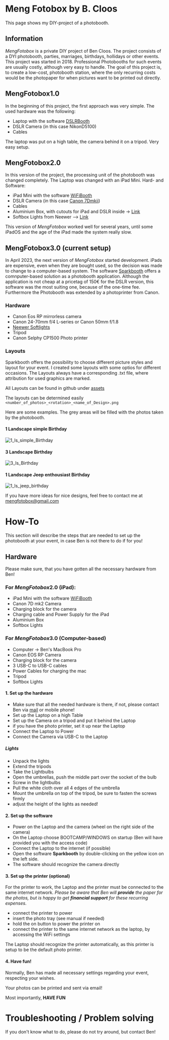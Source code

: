 # Meng Fotobox by B. Cloos

This page shows my DIY-project of a photobooth.

## Information

*MengFotobox* is a private DIY project of Ben Cloos. The project consists of a DYI photobooth, parties, marriages, birthdays, hollidays or other events. 
This project was started in 2018. Professional Photobooths for such events are usually costly, although very easy to handle.
The goal of this project is, to create a low-cost, photobooth station, where the only recurring costs would be the photopaper for when pictures want to be printed out directly.

## MengFotobox1.0

In the beginning of this project, the first approach was very simple. The used hardware was the following:
* Laptop with the software [DSLRBooth](https://dslrbooth.com/)
* DSLR Camera (in this case NikonD5100)
* Cables

The laptop was put on a high table, the camera behind it on a tripod. Very easy setup.

## MengFotobox2.0

In this version of the project, the processing unit of the photobooth was changed completely. The Laptop was changed with an iPad Mini.
Hard- and Software:
* iPad Mini with the software [WiFiBooth](https:www.wifibooth.com)
* DSLR Camera (in this case [Canon 7Dmkii](https://www.canon.de/for_home/product_finder/cameras/digital_slr/eos_7d_mark_ii/))
* Cables
* Aluminium Box, with cutouts for iPad and DSLR inside -> [Link](https://www.printables.com/model/64961-diy-photobooth) 
* Softbox Lights from Neewer --> [Link](https://www.amazon.de/-/en/gp/product/B01CVGWALM/ref=ppx_yo_dt_b_search_asin_title?ie=UTF8&psc=1)

This version of *MengFotobox* worked well for several years, until some iPadOS and the age of the iPad made the system really slow. 

## MengFotobox3.0 (current setup)

In April 2023, the next version of *MengFotobox* started development. 
iPads are expensive, even when they are bought used, so the decision was made to change to a computer-based system. The software [Sparkbooth](https://sparkbooth.com/) offers a comnputer-based solution as a photobooth application.
Although the application is not cheap at a pricetag of 150€ for the DSLR version, this software was the most suiting one, because of the one-time fee. Furthermore the Photobooth was extended by a photoprinter from Canon. 

### Hardware

* Canon Eos RP mirrorless camera
* Canon 24-70mm f/4 L-series or Canon 50mm f/1.8 
* [Neewer Softlights](https://www.amazon.de/-/en/gp/product/B01CVGWALM/ref=ppx_yo_dt_b_search_asin_title?ie=UTF8&psc=1)
* Tripod
* Canon Selphy CP1500 Photo printer

### Layouts

Sparkbooth offers the possibility to choose different picture styles and layout for your event.
I created some layouts with some optios for different occasions. The Layouts always have a corresponding .txt file, where attribution for used graphics are marked.

All Layouts can be found in github under [assets](https://github.com/Benemenn/mengfotobox/tree/gh-pages/assets/images/photoLayouts)

The layouts can be determined easily `<number_of_photos>_<rotation>_<name_of_Design>.png`

Here are some examples. The grey areas will be filled with the photos taken by the photobooth.

#### 1 Landscape simple Birthday
![1_ls_simple_Birthday](assets/images/photoLayouts/LandScape/1_ls_simple_Birthday.png)

#### 3 Landscape Birthday
![3_ls_Birthday](assets/images/photoLayouts/LandScape/3_ls_Birthday.png)

#### 1 Landscape Jeep enthousiast Birthday
![1_ls_jeep_birthday](assets/images/photoLayouts/LandScape/1_ls_Jeff_50_1.png)

If you have more ideas for nice designs, feel free to contact me at [mengfotobox@gmail.com](mailto:mengfotobox@gmail.com)

# How-To 

This section will describe the steps that are needed to set up the photobooth at your event, in case Ben is not there to do if for you!

## Hardware

Please make sure, that you have gotten all the necessary hardware from Ben!

### For *MengFotobox*2.0 (iPad):
* iPad Mini with the software [WiFiBooth](https:www.wifibooth.com)
* Canon 7D mk2 Camera
* Charging block for the camera
* Charging cable and Power Supply for the iPad
* Aluminium Box
* Softbox Lights

### For *MengFotobox*3.0 (Computer-based)
* Computer -> Ben's MacBook Pro
* Canon EOS RP Camera
* Charging block for the camera
* 3 USB-C to USB-C cables
* Power Cables for charging the mac
* Tripod 
* Softbox Lights

#### 1. Set up the hardware

- Make sure that all the needed hardware is there, if not, please contact Ben via [mail](mailto:mengfotobox@gmail.com) or mobile phone!
- Set up the Laptop on a high Table
- Set up the Camera on a tripod and put it behind the Laptop
- if you have the photo printer, set it up near the Laptop
- Connect the Laptop to Power
- Connect the Camera via USB-C to the Laptop

##### Lights 
- Unpack the lights
- Extend the tripods
- Take the Lightbulbs
- Open the umbrellas, push the middle part over the socket of the bulb
- Screw in the lightbulbs
- Pull the white cloth over all 4 edges of the umbrella
- Mount the umbrella on top of the tripod, be sure to fasten the screws firmly
- adjust the height of the lights as needed!

#### 2. Set up the software

- Power on the Laptop and the camera (wheel on the right side of the camera)
- On the Laptop choose BOOTCAMP/WINDOWS on startup (Ben will have provided you with the access code)
- Connect the Laptop to the internet (if possible)
- Open the software **Sparkbooth** by double-clicking on the yellow icon on the left side.
- The software should recognize the camera directly

#### 3. Set up the printer (optional)

For the printer to work, the Laptop and the printer must be connected to the same internet network. *Please be aware that Ben will **provide** the paper for the photos, but is happy to get **financial support** for these recurring expenses.*

- connect the printer to power
- insert the photo tray (see manual if needed)
- hold the on button to power the printer on
- connect the printer to the same internet network as the laptop, by accessing the WiFi settings

The Laptop should recognize the printer automatically, as this printer is setup to be the default photo printer.

#### 4. Have fun!

Normally, Ben has made all necessary settings regarding your event, respecting your wishes.

Your photos can be printed and sent via email!

Most importantly, **HAVE FUN**






# Troubleshooting / Problem solving

If you don't know what to do, please do not try around, but contact Ben!
